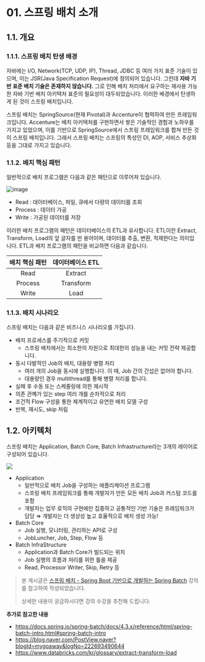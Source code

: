 # 01. 스프링 배치 소개

## 1.1. 개요

### 1.1.1. 스프링 배치 탄생 배경

자바에는 I/O, Network(TCP, UDP, IP), Thread, JDBC 등 여러 가지 표준 기술이 있으며, 이는 JSR(Java Specification Request)에 정의되어 있습니다.
그런데 **자바 기반 표준 배치 기술은 존재하지 않습니다.** 그로 인해 배치 처리에서 요구하는 재사용 가능한 자바 기반 배치 아키텍처 표준의 필요성이 대두되었습니다.
이러한 배경에서 탄생하게 된 것이 스프링 배치입니다.

스프링 배치는 SpringSource(현재 Pivotal)과 Accenture이 협력하여 만든 프레임워크입니다. Accenture는 배치 아키텍처를 구현하면서 쌓은 기술적인 경험과 노하우를 가지고 있었으며, 이를 기반으로 SpringSource에서 스프링 프레임워크를 합쳐 만든 것이 스프링 배치입니다. 그래서 스프링 배치는 스프링의 특성인 DI, AOP, 서비스 추상화 등을 그대로 가지고 있습니다.

### 1.1.2. 배치 핵심 패턴

일반적으로 배치 프로그램은 다음과 같은 패턴으로 이루어져 있습니다.

![image](https://github.com/Kim-SuBin/spring-batch/assets/46712693/a2b9c7e4-a7fb-46d7-a136-5a10d1456495)

- Read : 데이터베이스, 파일, 큐에서 다량의 데이터를 조회
- Process : 데이터 가공
- Write : 가공된 데이터를 저장

이러한 배치 프로그램의 패턴은 데이터베이스의 ETL과 유사합니다. ETL이란 Extract, Transform, Load의 앞 글자를 딴 용어이며, 데이터를 추출, 변환, 적재한다는 의미입니다. ETL과 배치 프로그램의 패턴을 비교하면 다음과 같습니다.

|배치 핵심 패턴|데이터베이스 ETL|
|:---:|:---:|
|Read|Extract|
|Process|Transform|
|Write|Load|

### 1.1.3. 배치 시나리오

스프링 배치는 다음과 같은 비즈니스 시나리오를 가집니다.

-  배치 프로세스를 주기적으로 커밋
   - 스프링 배치에서는 최소한의 자원으로 최대한의 성능을 내는 커밋 전략 제공합니다.
-  동시 다발적인 Job의 배치, 대용량 병렬 처리
   - 여러 개의 Job을 동시에 실행합니다. 이 때, Job 간의 간섭은 없어야 합니다.
   - 대용량인 경우 multithread를 통해 병렬 처리를 합니다.
-  실패 후 수동 또는 스케줄링에 의한 재시작
-  의존 관꼐가 있는 step 여러 개를 순차적으로 처리
-  조건적 Flow 구성을 통한 체계적이고 유연한 배치 모델 구성
-  반복, 재시도, skip 처림

## 1.2. 아키텍처

스프링 배치는 Application, Batch Core, Batch Infrastructure라는 3개의 레이어로 구성되어 있습니다.

![](https://docs.spring.io/spring-batch/docs/4.3.x/reference/html/images/spring-batch-layers.png)

- Application
  - 일반적으로 배치 Job을 구성하는 애플리케이션 프로그램
  - 스프링 배치 프레임워크를 통해 개발자가 만든 모든 배치 Job과 커스텀 코드를 포함
  - 개발자는 업무 로직의 구현에만 집중하고 공통적인 기반 기술은 프레임워크가 담당 ⇒ 개발자는 더 생상성 높고 효율적으로 배치 생성 가능!
- Batch Core
  - Job 실행, 모니터링, 관리하는 API로 구성
  - JobLuncher, Job, Step, Flow 등
- Batch InfraStructure
  - Application과 Batch Core가 빌드되는 위치
  - Job 실행의 흐름과 처리를 위한 틀을 제공
  - Read, Processor Writer, Skip, Retry 등

> 본 게시글은 [스프링 배치 - Spring Boot 기반으로 개발하는 Spring Batch](https://www.inflearn.com/course/%EC%8A%A4%ED%94%84%EB%A7%81-%EB%B0%B0%EC%B9%98) 강의를 참고하여 작성되었습니다.
>
> 상세한 내용이 궁금하시다면 강의 수강을 추천해 드립니다.

**추가로 참고한 내용**

- <https://docs.spring.io/spring-batch/docs/4.3.x/reference/html/spring-batch-intro.html#spring-batch-intro>
- <https://blog.naver.com/PostView.naver?blogId=mygoaway&logNo=222693490644>
- <https://www.databricks.com/kr/glossary/extract-transform-load>